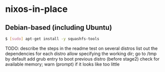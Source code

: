 # nixos-in-place

## Debian-based (including Ubuntu)
```bash
$ [sudo] apt-get install -y squashfs-tools
```

TODO:
  describe the steps in the readme
  test on several distros
  list out the dependencies for each distro
  allow specifying the working dir; go to /tmp by default
  add grub entry to boot previous distro (before stage2)
  check for available memory; warn (prompt) if it looks like too little
